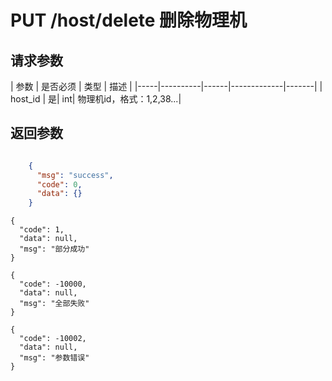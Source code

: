 # PUT /host/delete 删除物理机


## 请求参数
| 参数 | 是否必须 | 类型 | 描述 | 
|-----|----------|------|-------------|-------|
| host_id   | 是| int| 物理机id，格式：1,2,38...|


## 返回参数
```json

	{
	  "msg": "success",
	  "code": 0,
	  "data": {}
    }

```
```
{
  "code": 1, 
  "data": null, 
  "msg": "部分成功"
}
```
```
{
  "code": -10000, 
  "data": null, 
  "msg": "全部失败"
}
```

```
{
  "code": -10002, 
  "data": null, 
  "msg": "参数错误"
}
```